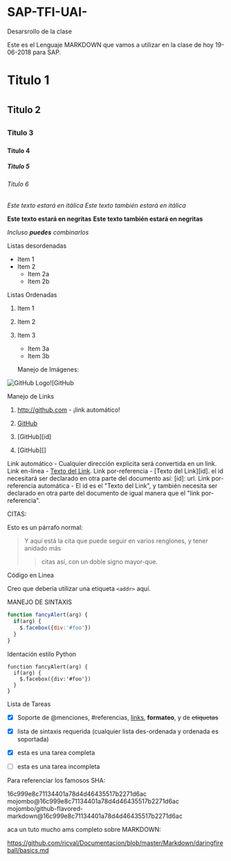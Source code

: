 # SAP-TFI-UAI-
Desarsrollo de la clase



Este es el Lenguaje MARKDOWN que vamos a utilizar en la clase de hoy 19-06-2018 para SAP.






# Titulo 1 <h1>
## Titulo 2 <h2>
### Titulo 3 <h3>
#### Titulo 4
##### Titulo 5 <h5>
###### Titulo 6 <h6>
  
  
  
  *Este texto estará en itálica*
_Este texto también estará en itálica_

**Este texto estará en negritas**
__Este texto también estará en negritas__

*Incluso **puedes** combinarlos*



Listas desordenadas

* Item 1
* Item 2
    * Item 2a
    * Item 2b
    
    
    
    
Listas Ordenadas

1. Item 1
2. Item 2
3. Item 3
    * Item 3a
    * Item 3b
    
    
    
    
    Manejo de Imágenes:
    
    
![GitHub Logo](/images/logo.png)![GitHub




Manejo de Links

1. http://github.com - ¡link automático!

2. [GitHub](http://github.com)

3. [GitHub][id]

4. [GitHub][]



Link automático - Cualquier dirección explicita será convertida en un link.
Link en-línea - [Texto del Link](url).
Link por-referencia - [Texto del Link][id]. el id necesitará ser declarado en otra parte del documento así: [id]: url.
Link por-referencia automática - El id es el "Texto del Link", y también necesita ser declarado en otra parte del documento de igual manera que el "link por-referencia".



CITAS:

Esto es un párrafo normal:

> Y aquí está la cita que puede
> seguir en varios renglones, y tener anidado más
> > citas así, con un doble signo mayor-que.




Código en Linea

Creo que debería utilizar una etiqueta `<addr>` aquí.



MANEJO DE SINTAXIS


```javascript
function fancyAlert(arg) {
  if(arg) {
    $.facebox({div:'#foo'})
  }
}
```


Identación estilo Python

    function fancyAlert(arg) {
      if(arg) {
        $.facebox({div:'#foo'})
      }
    }



Lista de Tareas

- [x] Soporte de @menciones, #referencias, [links](), **formateo**, y de <del>etiquetas</del>
- [x] lista de sintaxis requerida (cualquier lista des-ordenada y ordenada es soportada)
- [x] esta es una tarea completa
- [ ] esta es una tarea incompleta



Para referenciar los famosos SHA:

16c999e8c71134401a78d4d46435517b2271d6ac
mojombo@16c999e8c71134401a78d4d46435517b2271d6ac
mojombo/github-flavored-markdown@16c999e8c71134401a78d4d46435517b2271d6ac





aca un tuto mucho ams completo sobre MARKDOWN:

https://github.com/ricval/Documentacion/blob/master/Markdown/daringfireball/basics.md



